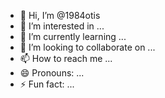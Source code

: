 - 👋 Hi, I’m @1984otis
- 👀 I’m interested in ...
- 🌱 I’m currently learning ...
- 💞️ I’m looking to collaborate on ...
- 📫 How to reach me ...
- 😄 Pronouns: ...
- ⚡ Fun fact: ...

<!---
1984otis/1984otis is a ✨ special ✨ repository because its `README.md` (this file) appears on your GitHub profile.
You can click the Preview link to take a look at your changes.
--->
